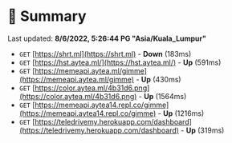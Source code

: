 # 📖 Summary
Last updated: **8/6/2022, 5:26:44 PG "Asia/Kuala_Lumpur"**

- `GET` [https://shrt.ml](https://shrt.ml) - **Down** (183ms)
- `GET` [https://hst.aytea.ml/](https://hst.aytea.ml/) - **Up** (591ms)
- `GET` [https://memeapi.aytea.ml/gimme](https://memeapi.aytea.ml/gimme) - **Up** (430ms)
- `GET` [https://color.aytea.ml/4b31d6.png](https://color.aytea.ml/4b31d6.png) - **Up** (1564ms)
- `GET` [https://memeapi.aytea14.repl.co/gimme](https://memeapi.aytea14.repl.co/gimme) - **Up** (1216ms)
- `GET` [https://teledrivemy.herokuapp.com/dashboard](https://teledrivemy.herokuapp.com/dashboard) - **Up** (319ms)
